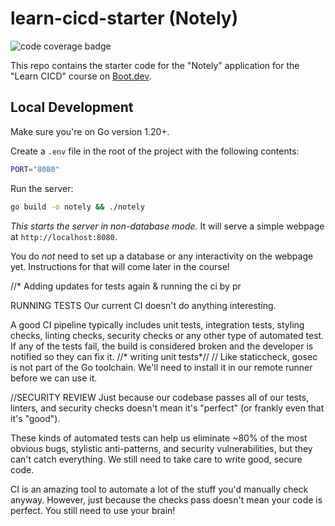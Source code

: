 # learn-cicd-starter (Notely)

![code coverage badge](https://github.com/sharifmu/learn-cicd-starter/actions/workflows/ci.yml/badge.svg)

This repo contains the starter code for the "Notely" application for the "Learn CICD" course on [Boot.dev](https://boot.dev).


## Local Development

Make sure you're on Go version 1.20+.

Create a `.env` file in the root of the project with the following contents:

```bash
PORT="8080"
```

Run the server:

```bash
go build -o notely && ./notely
```

*This starts the server in non-database mode.* It will serve a simple webpage at `http://localhost:8080`.

You do *not* need to set up a database or any interactivity on the webpage yet. Instructions for that will come later in the course!

//* Adding updates for tests again & running the ci by pr


RUNNING TESTS
Our current CI doesn't do anything interesting.

A good CI pipeline typically includes unit tests, integration tests, styling checks, linting checks, security checks or any other type of automated test. If any of the tests fail, the build is considered broken and the developer is notified so they can fix it.
//* writing unit tests*//
// Like staticcheck, gosec is not part of the Go toolchain. We'll need to install it in our remote runner before we can use it.

//SECURITY REVIEW
Just because our codebase passes all of our tests, linters, and security checks doesn't mean it's "perfect" (or frankly even that it's "good").

These kinds of automated tests can help us eliminate ~80% of the most obvious bugs, stylistic anti-patterns, and security vulnerabilities, but they can't catch everything. We still need to take care to write good, secure code.

CI is an amazing tool to automate a lot of the stuff you'd manually check anyway. However, just because the checks pass doesn't mean your code is perfect. You still need to use your brain!



